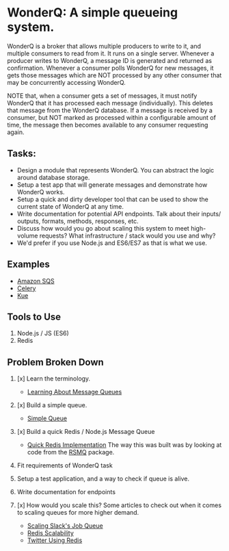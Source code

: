 # WonderQ: A simple queueing system.

WonderQ is a broker that allows multiple producers to write to it, and multiple consumers to read from it. It runs on a single server. Whenever a producer writes to WonderQ, a message ID is generated and returned as confirmation. Whenever a consumer polls WonderQ for new messages, it gets those messages which are NOT processed by any other consumer that may be concurrently accessing WonderQ.

NOTE that, when a consumer gets a set of messages, it must notify WonderQ that it has processed each message (individually). This deletes that message from the WonderQ database. If a message is received by a consumer, but NOT marked as processed within a configurable amount of time, the message then becomes available to any consumer requesting again.


## Tasks:

  * Design a module that represents WonderQ. You can abstract the logic around database storage.
  * Setup a test app that will generate messages and demonstrate how WonderQ works.
  * Setup a quick and dirty developer tool that can be used to show the current state of WonderQ at any time.
  * Write documentation for potential API endpoints. Talk about their inputs/ outputs, formats, methods, responses, etc.
  * Discuss how would you go about scaling this system to meet high-volume requests? What infrastructure / stack would you use and why?
  * We'd prefer if you use Node.js and ES6/ES7 as that is what we use.


## Examples
  * [Amazon SQS](http://goo.gl/Bn8qaD)
  * [Celery](http://www.celeryproject.org/)
  * [Kue](https://github.com/Automattic/kue)

## Tools to Use
  1. Node.js / JS (ES6)
  2. Redis

## Problem Broken Down
  1. [x] Learn the terminology.
      * [Learning About Message Queues](https://github.com/fxrhxn/queue-example)
  2. [x] Build a simple queue.
      * [Simple Queue](https://github.com/fxrhxn/message-queue)
  3. [x] Build a quick Redis / Node.js Message Queue
      * [Quick Redis Implementation](https://github.com/fxrhxn/WonderQ/blob/master/testing.js)
      The way this was built was by looking at code from the [RSMQ](https://www.npmjs.com/package/rsmq) package.

  4. Fit requirements of WonderQ task
  5. Setup a test application, and a way to check if queue is alive.
  6. Write documentation for endpoints
  7. [x] How would you scale this?
    Some articles to check out when it comes to scaling queues for more higher demand. 
      * [Scaling Slack's Job Queue](https://slack.engineering/scaling-slacks-job-queue-687222e9d100)
      * [Redis Scalability](https://www.quora.com/How-scalable-is-Redis)
      * [Twitter Using Redis](http://highscalability.com/blog/2014/9/8/how-twitter-uses-redis-to-scale-105tb-ram-39mm-qps-10000-ins.html)
